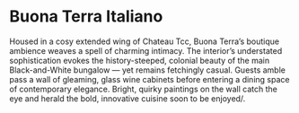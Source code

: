 <h1>Buona Terra Italiano </h1>
<p>Housed in a cosy extended wing of Chateau Tcc, Buona Terra’s boutique ambience weaves a spell of charming intimacy. The interior’s understated sophistication evokes the history-steeped, colonial beauty of the main Black-and-White bungalow — yet remains fetchingly casual. Guests amble pass a wall of gleaming, glass wine cabinets before entering a dining space of contemporary elegance. Bright, quirky paintings on the wall catch the eye and herald the bold, innovative cuisine soon to be enjoyed/.</p>